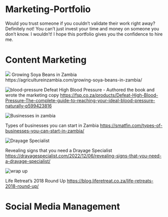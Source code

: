 

# Marketing-Portfolio
Would you trust someone if you couldn’t validate their work right away? 
Definitely not! 
You can’t just invest your time and money on someone you don’t know. I wouldn’t!
I hope this portfolio gives you the confidence to hire me.

# Content Marketing
<img src="https://github.com/Shimanga/Marketing-Portfolio/assets/7394101/8c7ec2c3-05c0-45c4-a9b2-9e2e3c9e1daf"/>
Growing Soya Beans in Zambia
https://agricultureinzambia.com/growing-soya-beans-in-zambia/

![blood-pressure](https://github.com/Shimanga/Marketing-Portfolio/assets/7394101/2f8c9f0c-d473-4ff5-8a7e-8f03565b7b7a)
Defeat High Blood Pressure - Authored the book and wrote the marketing copy
https://fsp.co.za/products/Defeat-High-Blood-Pressure-The-complete-guide-to-reaching-your-ideal-blood-pressure-naturally-p599423816

![Businesses in zambia](https://github.com/Shimanga/Marketing-Portfolio/assets/7394101/a2d911f1-acfc-4def-94bd-547e29b393c3)

Types of businesses you can start in Zambia
https://smatfin.com/types-of-businesses-you-can-start-in-zambia/

![Drayage Specialist](https://github.com/Shimanga/Marketing-Portfolio/assets/7394101/1a8a9ef9-41bc-438a-bd58-cf1901e7015e)

Revealing signs that you need a Drayage Specialist
https://drayagespecialist.com/2022/12/06/revealing-signs-that-you-need-a-drayage-specialist/

![wrap up](https://github.com/Shimanga/Marketing-Portfolio/assets/7394101/b092b374-5f15-435b-aee8-2fe77d967539)

Life Retreat’s 2018 Round Up
https://blog.liferetreat.co.za/life-retreats-2018-round-up/

# Social Media Management

